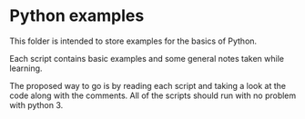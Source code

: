 # Python examples
This folder is intended to store examples for the basics of Python.

Each script contains basic examples and some general notes taken while learning.


The proposed way to go is by reading each script and taking a look at the code along with the comments.
All of the scripts should run with no problem with python 3.
